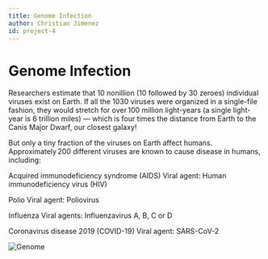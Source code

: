 ```yaml
---
title: Genome Infection
author: Christian Jimenez
id: project-4
---
```

# Genome Infection
Researchers estimate that 10 nonillion (10 followed by 30 zeroes) individual viruses exist on Earth. If all the 1030 viruses were organized in a single-file fashion, they would stretch for over 100 million light-years (a single light-year is 6 trillion miles) — which is four times the distance from Earth to the Canis Major Dwarf, our closest galaxy!

But only a tiny fraction of the viruses on Earth affect humans. Approximately 200 different viruses are known to cause disease in humans, including:

Acquired immunodeficiency syndrome (AIDS) 
Viral agent: Human immunodeficiency virus (HIV) 

Polio 
Viral agent: Poliovirus 

Influenza 
Viral agents: Influenzavirus A, B, C or D 

Coronavirus disease 2019 (COVID-19) 
Viral agent: SARS-CoV-2 

![Genome](https://s7d1.scene7.com/is/image/CENODS/10015-feature1-virus?$responsive$&wid=700&qlt=90,0&resMode=sharp2)